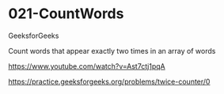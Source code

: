 # 021-CountWords

GeeksforGeeks

Count words that appear exactly two times in an array of words

https://www.youtube.com/watch?v=Ast7ctj1pqA 

https://practice.geeksforgeeks.org/problems/twice-counter/0 


